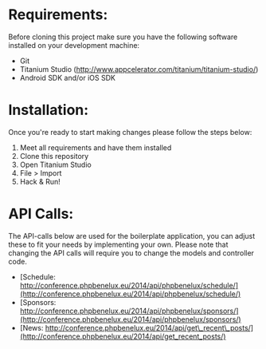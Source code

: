 # Requirements:

Before cloning this project make sure you have the following software installed on your development machine:

* Git
* Titanium Studio (http://www.appcelerator.com/titanium/titanium-studio/)
* Android SDK and/or iOS SDK

# Installation:

Once you're ready to start making changes please follow the steps below:

1. Meet all requirements and have them installed
2. Clone this repository
3. Open Titanium Studio
4. File > Import
5. Hack & Run!

# API Calls:

The API-calls below are used for the boilerplate application, you can adjust these to fit your needs by implementing your own. Please note that changing the API calls will require you to change the models and controller code.

* [Schedule: http://conference.phpbenelux.eu/2014/api/phpbenelux/schedule/](http://conference.phpbenelux.eu/2014/api/phpbenelux/schedule/)
* [Sponsors: http://conference.phpbenelux.eu/2014/api/phpbenelux/sponsors/](http://conference.phpbenelux.eu/2014/api/phpbenelux/sponsors/)
* [News: http://conference.phpbenelux.eu/2014/api/get\_recent\_posts/](http://conference.phpbenelux.eu/2014/api/get_recent_posts/)
